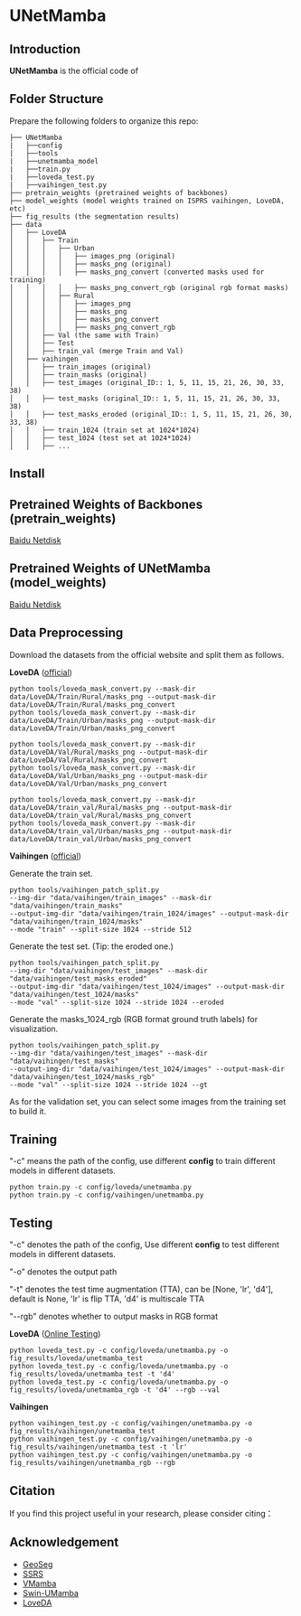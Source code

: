 # UNetMamba
## Introduction

**UNetMamba** is the official code of 


## Folder Structure

Prepare the following folders to organize this repo:
```none
├── UNetMamba
|   ├──config 
|   ├──tools
|   ├──unetmamba_model
|   ├──train.py
|   ├──loveda_test.py
|   ├──vaihingen_test.py
├── pretrain_weights (pretrained weights of backbones)
├── model_weights (model weights trained on ISPRS vaihingen, LoveDA, etc)
├── fig_results (the segmentation results)
├── data
│   ├── LoveDA
│   │   ├── Train
│   │   │   ├── Urban
│   │   │   │   ├── images_png (original)
│   │   │   │   ├── masks_png (original)
│   │   │   │   ├── masks_png_convert (converted masks used for training)
│   │   │   │   ├── masks_png_convert_rgb (original rgb format masks)
│   │   │   ├── Rural
│   │   │   │   ├── images_png 
│   │   │   │   ├── masks_png 
│   │   │   │   ├── masks_png_convert
│   │   │   │   ├── masks_png_convert_rgb
│   │   ├── Val (the same with Train)
│   │   ├── Test
│   │   ├── train_val (merge Train and Val)
│   ├── vaihingen
│   │   ├── train_images (original)
│   │   ├── train_masks (original)
│   │   ├── test_images (original_ID:: 1, 5, 11, 15, 21, 26, 30, 33, 38)
│   │   ├── test_masks (original_ID:: 1, 5, 11, 15, 21, 26, 30, 33, 38)
│   │   ├── test_masks_eroded (original_ID:: 1, 5, 11, 15, 21, 26, 30, 33, 38)
│   │   ├── train_1024 (train set at 1024*1024)
│   │   ├── test_1024 (test set at 1024*1024)
│   │   ├── ...
```

## Install


## Pretrained Weights of Backbones (pretrain_weights)

[Baidu Netdisk](https://pan.baidu.com/s/19TRZVfz6M9v0VYxiHB6mSA?pwd=82cj) 

## Pretrained Weights of UNetMamba (model_weights)

[Baidu Netdisk](https://pan.baidu.com/s/19TRZVfz6M9v0VYxiHB6mSA?pwd=82cj) 

## Data Preprocessing

Download the datasets from the official website and split them as follows.

**LoveDA** ([official](https://github.com/Junjue-Wang/LoveDA))
```
python tools/loveda_mask_convert.py --mask-dir data/LoveDA/Train/Rural/masks_png --output-mask-dir data/LoveDA/Train/Rural/masks_png_convert
python tools/loveda_mask_convert.py --mask-dir data/LoveDA/Train/Urban/masks_png --output-mask-dir data/LoveDA/Train/Urban/masks_png_convert

python tools/loveda_mask_convert.py --mask-dir data/LoveDA/Val/Rural/masks_png --output-mask-dir data/LoveDA/Val/Rural/masks_png_convert
python tools/loveda_mask_convert.py --mask-dir data/LoveDA/Val/Urban/masks_png --output-mask-dir data/LoveDA/Val/Urban/masks_png_convert

python tools/loveda_mask_convert.py --mask-dir data/LoveDA/train_val/Rural/masks_png --output-mask-dir data/LoveDA/train_val/Rural/masks_png_convert
python tools/loveda_mask_convert.py --mask-dir data/LoveDA/train_val/Urban/masks_png --output-mask-dir data/LoveDA/train_val/Urban/masks_png_convert
```

**Vaihingen** ([official](https://www.isprs.org/education/benchmarks/UrbanSemLab/Default.aspx))

Generate the train set.
```
python tools/vaihingen_patch_split.py 
--img-dir "data/vaihingen/train_images" --mask-dir "data/vaihingen/train_masks" 
--output-img-dir "data/vaihingen/train_1024/images" --output-mask-dir "data/vaihingen/train_1024/masks" 
--mode "train" --split-size 1024 --stride 512
```
Generate the test set. (Tip: the eroded one.)
```
python tools/vaihingen_patch_split.py 
--img-dir "data/vaihingen/test_images" --mask-dir "data/vaihingen/test_masks_eroded" 
--output-img-dir "data/vaihingen/test_1024/images" --output-mask-dir "data/vaihingen/test_1024/masks"
--mode "val" --split-size 1024 --stride 1024 --eroded
```
Generate the masks_1024_rgb (RGB format ground truth labels) for visualization.
```
python tools/vaihingen_patch_split.py 
--img-dir "data/vaihingen/test_images" --mask-dir "data/vaihingen/test_masks" 
--output-img-dir "data/vaihingen/test_1024/images" --output-mask-dir "data/vaihingen/test_1024/masks_rgb" 
--mode "val" --split-size 1024 --stride 1024 --gt
```
As for the validation set, you can select some images from the training set to build it.

## Training

"-c" means the path of the config, use different **config** to train different models in different datasets.

```
python train.py -c config/loveda/unetmamba.py
python train.py -c config/vaihingen/unetmamba.py
```

## Testing

"-c" denotes the path of the config, Use different **config** to test different models in different datasets. 

"-o" denotes the output path 

"-t" denotes the test time augmentation (TTA), can be [None, 'lr', 'd4'], default is None, 'lr' is flip TTA, 'd4' is multiscale TTA

"--rgb" denotes whether to output masks in RGB format


**LoveDA** ([Online Testing](https://codalab.lisn.upsaclay.fr/competitions/421))
```
python loveda_test.py -c config/loveda/unetmamba.py -o fig_results/loveda/unetmamba_test
python loveda_test.py -c config/loveda/unetmamba.py -o fig_results/loveda/unetmamba_test -t 'd4'
python loveda_test.py -c config/loveda/unetmamba.py -o fig_results/loveda/unetmamba_rgb -t 'd4' --rgb --val
```

**Vaihingen**
```
python vaihingen_test.py -c config/vaihingen/unetmamba.py -o fig_results/vaihingen/unetmamba_test
python vaihingen_test.py -c config/vaihingen/unetmamba.py -o fig_results/vaihingen/unetmamba_test -t 'lr'
python vaihingen_test.py -c config/vaihingen/unetmamba.py -o fig_results/vaihingen/unetmamba_rgb --rgb
```

## Citation

If you find this project useful in your research, please consider citing：


## Acknowledgement

- [GeoSeg](https://github.com/WangLibo1995/GeoSeg)
- [SSRS](https://github.com/sstary/SSRS)
- [VMamba](https://github.com/MzeroMiko/VMamba)
- [Swin-UMamba](https://github.com/JiarunLiu/Swin-UMamba)
- [LoveDA](https://github.com/Junjue-Wang/LoveDA)
